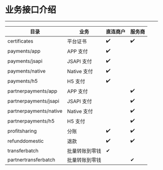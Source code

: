 # 业务接口介绍

---

| 目录 | 业务|直连商户|服务商|
| --- | --- | --- | --- |
| certificates | 平台证书 | ✔️ | ✔️ |
| payments/app | APP 支付| ✔️ | |
| payments/jsapi | JSAPI 支付| ✔️ | |
| payments/native | Native 支付 | ✔️ | |
| payments/h5 | H5 支付| ✔️ | |
| partnerpayments/app | APP 支付| | ✔️ |
| partnerpayments/jsapi | JSAPI 支付| | ✔️|
| partnerpayments/native | Native 支付 ||✔️|
| partnerpayments/h5 | H5 支付||✔️|
| profitsharing | 分账|✔️|✔️|
| refunddomestic | 退款|✔️|✔️|
| transferbatch|批量转账到零钱|✔| |
| partnertransferbatch|批量转账到零钱| |✔|
